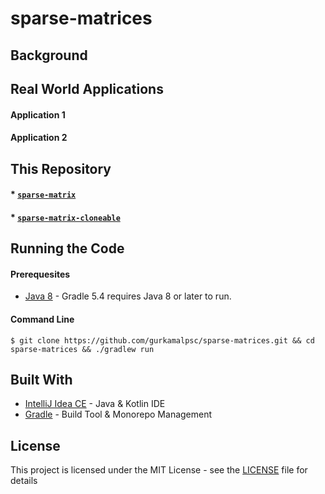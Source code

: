 # sparse-matrices
## Background
## Real World Applications
#### Application 1
#### Application 2
## This Repository
#### * [```sparse-matrix```](https://github.com/gurkamalpsc/sparse-matrices/tree/master/sparse-matrix/src/main/java/sparse_matrix)
#### * [```sparse-matrix-cloneable```](https://github.com/gurkamalpsc/sparse-matrices/tree/master/sparse-matrix-cloneable/src/main/java/sparse_matrix_cloneable)
## Running the Code
#### Prerequesites
* [Java 8](https://www.oracle.com/technetwork/java/javaee/downloads/jdk8-downloads-2133151.html) - Gradle 5.4 requires Java 8 or later to run.
#### Command Line
```
$ git clone https://github.com/gurkamalpsc/sparse-matrices.git && cd sparse-matrices && ./gradlew run
```
## Built With
* [IntelliJ Idea CE](https://www.jetbrains.com/idea/) - Java & Kotlin IDE
* [Gradle](https://gradle.org/) - Build Tool & Monorepo Management
## License
This project is licensed under the MIT License - see the [LICENSE](https://github.com/gurkamalpsc/sparse-matrices/blob/master/LICENSE) file for details
